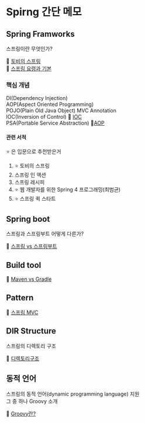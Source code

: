 Spirng 간단 메모
================

Spring Framworks
----------------

스프링이란 무엇인가?

:link: [토비의 스프링](https://jongmin92.github.io/2018/05/20/Spring/toby-8/#%EC%8A%A4%ED%94%84%EB%A7%81%EC%9D%B4%EB%9E%80-%EB%AC%B4%EC%97%87%EC%9D%B8%EA%B0%80)  
:link: [스프링 요령과 기본](https://taes-k.github.io/trick&basic.html)

### 핵심 개념

DI(Dependency Injection)    
AOP(Aspect Oriented Programming)         
POJO(Plain Old Java Object) MVC Annotation     
IOC(Inversion of Control) :link: [IOC](https://martinfowler.com/articles/injection.html)      
PSA(Portable Service Abstraction) :link:[AOP](https://jojoldu.tistory.com/71)


#### 관련 서적

⭐ 은 입문으로 추천받은거

1.	⭐ 토비의 스프링
2.	스프링 인 액션  
3.	스프링 레시피
4.	⭐ 웹 개발자를 위한 Spring 4 프로그래밍(최범균)
5.	⭐ 스프링 퀵 스타트

Spring boot
-----------

스프링과 스프링부트 어떻게 다른가?

:link: [스프링 vs 스프링부트](https://dzone.com/articles/spring-vs-spring-boot)

Build tool
----------
:link: [Maven vs Gradle](https://bkim.tistory.com/13)

## Pattern

:link: [스프링 MVC](https://coding-restaurant.tistory.com/106)

DIR Structure
-------------

스프링의 디렉토리 구조  

:link: [디렉토리구조](https://shlee0882.tistory.com/127)


동적 언어
---------

스프링의 동적 언어(dynamic programming language) 지원  
그 중 하나 Groovy 소개

:link: [Groovy란?](https://galid1.tistory.com/647)